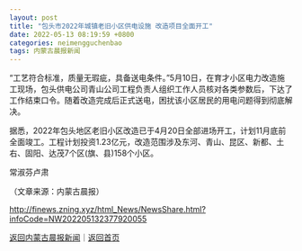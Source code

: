 ```yaml
---
layout: post
title: "包头市2022年城镇老旧小区供电设施 改造项目全面开工"
date: 2022-05-13 08:19:59 +0800
categories: neimengguchenbao
tags: 内蒙古晨报新闻
---
```

<p>“工艺符合标准，质量无瑕疵，具备送电条件。”5月10日，在育才小区电力改造施工现场，包头供电公司青山公司工程负责人组织工作人员核对各类参数后，下达了工作结束口令。随着改造完成后正式送电，困扰该小区居民的用电问题得到彻底解决。</p>
 <p>据悉，2022年包头地区老旧小区改造已于4月20日全部进场开工，计划11月底前全面竣工。工程计划投资1.23亿元，改造范围涉及东河、青山、昆区、新都、土右、固阳、达茂7个区(旗、县)158个小区。</p>
 <p>常淑芬卢肃</p><p class="em_media">（文章来源：内蒙古晨报）</p>

<http://finews.zning.xyz/html_News/NewsShare.html?infoCode=NW202205132377920055>

[返回内蒙古晨报新闻](//finews.withounder.com/category/neimengguchenbao.html)｜[返回首页](//finews.withounder.com/)